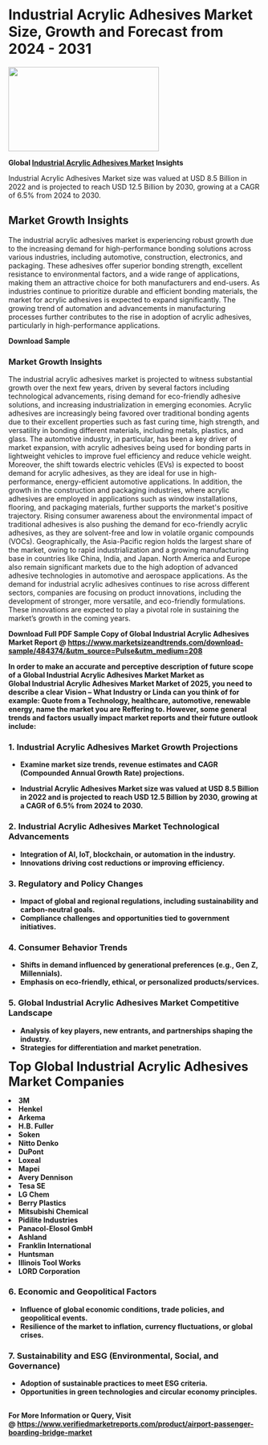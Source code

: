 <H1>Industrial Acrylic Adhesives Market Size, Growth and Forecast from 2024 - 2031</H1><img class="aligncenter size-medium wp-image-584254" src="https://thirdeyenews.in/wp-content/uploads/2024/09/Global-Market-Research-300x168.jpeg" alt="" width="300" height="168" /><p><strong>Global&nbsp;<a href="https://www.marketsizeandtrends.com/download-sample/484374/&amp;utm_source=Pulse&amp;utm_medium=208">Industrial Acrylic Adhesives Market</a> Insights</strong></p><p>Industrial Acrylic Adhesives Market size was valued at USD 8.5 Billion in 2022 and is projected to reach USD 12.5 Billion by 2030, growing at a CAGR of 6.5% from 2024 to 2030.</p><p><h2>Market Growth Insights</h2> The industrial acrylic adhesives market is experiencing robust growth due to the increasing demand for high-performance bonding solutions across various industries, including automotive, construction, electronics, and packaging. These adhesives offer superior bonding strength, excellent resistance to environmental factors, and a wide range of applications, making them an attractive choice for both manufacturers and end-users. As industries continue to prioritize durable and efficient bonding materials, the market for acrylic adhesives is expected to expand significantly. The growing trend of automation and advancements in manufacturing processes further contributes to the rise in adoption of acrylic adhesives, particularly in high-performance applications. <p><strong>Download Sample</strong></p> <h3>Market Growth Insights</h3> The industrial acrylic adhesives market is projected to witness substantial growth over the next few years, driven by several factors including technological advancements, rising demand for eco-friendly adhesive solutions, and increasing industrialization in emerging economies. Acrylic adhesives are increasingly being favored over traditional bonding agents due to their excellent properties such as fast curing time, high strength, and versatility in bonding different materials, including metals, plastics, and glass. The automotive industry, in particular, has been a key driver of market expansion, with acrylic adhesives being used for bonding parts in lightweight vehicles to improve fuel efficiency and reduce vehicle weight. Moreover, the shift towards electric vehicles (EVs) is expected to boost demand for acrylic adhesives, as they are ideal for use in high-performance, energy-efficient automotive applications. In addition, the growth in the construction and packaging industries, where acrylic adhesives are employed in applications such as window installations, flooring, and packaging materials, further supports the market's positive trajectory. Rising consumer awareness about the environmental impact of traditional adhesives is also pushing the demand for eco-friendly acrylic adhesives, as they are solvent-free and low in volatile organic compounds (VOCs). Geographically, the Asia-Pacific region holds the largest share of the market, owing to rapid industrialization and a growing manufacturing base in countries like China, India, and Japan. North America and Europe also remain significant markets due to the high adoption of advanced adhesive technologies in automotive and aerospace applications. As the demand for industrial acrylic adhesives continues to rise across different sectors, companies are focusing on product innovations, including the development of stronger, more versatile, and eco-friendly formulations. These innovations are expected to play a pivotal role in sustaining the market’s growth in the coming years. <p><strong></p><p><span class=""><strong>Download Full PDF Sample Copy of Global Industrial Acrylic Adhesives Market Report</strong> @ <a href="https://www.marketsizeandtrends.com/download-sample/484374/&amp;utm_source=Pulse&amp;utm_medium=208" target="_blank">https://www.marketsizeandtrends.com/download-sample/484374/&amp;utm_source=Pulse&amp;utm_medium=208</a></span></p><p>In order to make an accurate and perceptive description of future scope of a Global&nbsp;Industrial Acrylic Adhesives Market Market as Global&nbsp;Industrial Acrylic Adhesives Market Market of 2025, you need to describe a clear Vision &ndash; What Industry or Linda can you think of for example: Quote from a Technology, healthcare, automotive, renewable energy, name the market you are Reffering to. However, some general trends and factors usually impact market reports and their future outlook include:</p><h3>1.&nbsp;<strong>Industrial Acrylic Adhesives Market Growth Projections</strong></h3><ul><li>Examine market size trends, revenue estimates and CAGR (Compounded Annual Growth Rate) projections.</li><li><p>Industrial Acrylic Adhesives Market size was valued at USD 8.5 Billion in 2022 and is projected to reach USD 12.5 Billion by 2030, growing at a CAGR of 6.5% from 2024 to 2030.</p></li></ul><h3>2.&nbsp;<strong>Industrial Acrylic Adhesives Market Technological Advancements</strong></h3><ul><li>Integration of AI, IoT, blockchain, or automation in the industry.</li><li>Innovations driving cost reductions or improving efficiency.</li></ul><h3>3.&nbsp;<strong>Regulatory and Policy Changes</strong></h3><ul><li>Impact of global and regional regulations, including sustainability and carbon-neutral goals.</li><li>Compliance challenges and opportunities tied to government initiatives.</li></ul><h3>4.&nbsp;<strong>Consumer Behavior Trends</strong></h3><ul><li>Shifts in demand influenced by generational preferences (e.g., Gen Z, Millennials).</li><li>Emphasis on eco-friendly, ethical, or personalized products/services.</li></ul><h3>5.&nbsp;<strong>Global Industrial Acrylic Adhesives Market Competitive Landscape</strong></h3><ul><li>Analysis of key players, new entrants, and partnerships shaping the industry.</li><li>Strategies for differentiation and market penetration.</li></ul><p data-pm-slice="1 1 []"><span style="color: inherit; font-family: inherit; font-size: 25px;">Top Global Industrial Acrylic Adhesives Market Companies</span></p><div class="" data-test-id=""><p><li>3M</li><li> Henkel</li><li> Arkema</li><li> H.B. Fuller</li><li> Soken</li><li> Nitto Denko</li><li> DuPont</li><li> Loxeal</li><li> Mapei</li><li> Avery Dennison</li><li> Tesa SE</li><li> LG Chem</li><li> Berry Plastics</li><li> Mitsubishi Chemical</li><li> Pidilite Industries</li><li> Panacol-Elosol GmbH</li><li> Ashland</li><li> Franklin International</li><li> Huntsman</li><li> Illinois Tool Works</li><li> LORD Corporation</li></p></div><h3>6.&nbsp;<strong>Economic and Geopolitical Factors</strong></h3><ul><li>Influence of global economic conditions, trade policies, and geopolitical events.</li><li>Resilience of the market to inflation, currency fluctuations, or global crises.</li></ul><h3>7.&nbsp;<strong>Sustainability and ESG (Environmental, Social, and Governance)</strong></h3><ul><li>Adoption of sustainable practices to meet ESG criteria.</li><li>Opportunities in green technologies and circular economy principles.</li></ul><h2><strong style="font-size: 14px;">For More Information or Query, Visit @&nbsp;</strong><a style="background-color: #ffffff; font-size: 14px;" href="https://www.marketsizeandtrends.com/report/industrial-acrylic-adhesives-market/" target="_blank">https://www.verifiedmarketreports.com/product/airport-passenger-boarding-bridge-market</a></h2>
